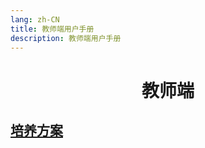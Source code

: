 ```yaml
---
lang: zh-CN
title: 教师端用户手册
description: 教师端用户手册
---
```

<h1 style="text-align: center;">教师端</h1>



## [培养方案](/teacher/traingplan.html)